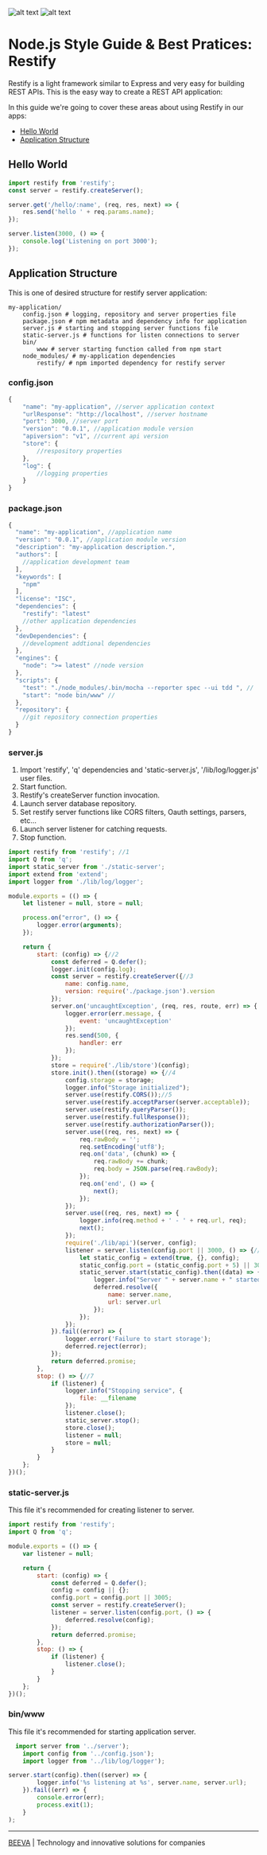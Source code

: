 ![alt text](static/nodejs.png "Node.js") ![alt text](static/restify.png "Restify")

# Node.js Style Guide & Best Pratices: Restify

Restify is a light framework similar to Express and very easy for building REST APIs. This is the easy way to create a REST API application:

In this guide we're going to cover these areas about using Restify in our apps:

* [Hello World](#hello-world)
* [Application Structure](#application-structure)

## Hello World

``` javascript
import restify from 'restify';
const server = restify.createServer();

server.get('/hello/:name', (req, res, next) => {
	res.send('hello ' + req.params.name);
});

server.listen(3000, () => {
	console.log('Listening on port 3000');
});
```

## Application Structure

This is one of desired structure for restify server application:

```
my-application/
	config.json # logging, repository and server properties file
	package.json # npm metadata and dependency info for application
	server.js # starting and stopping server functions file
	static-server.js # functions for listen connections to server
	bin/
		www # server starting function called from npm start
	node_modules/ # my-application dependencies
		restify/ # npm imported dependency for restify server
```
### config.json

```javascript
{
	"name": "my-application", //server application context
	"urlResponse": "http://localhost", //server hostname
	"port": 3000, //server port
	"version": "0.0.1", //application module version
	"apiversion": "v1", //current api version
	"store": {
		//respository properties
	},
	"log": {
		//logging properties
	}
}
```

### package.json

```javascript
{
  "name": "my-application", //application name
  "version": "0.0.1", //application module version
  "description": "my-application description.",
  "authors": [
	//application development team
  ],
  "keywords": [
	"npm"
  ],
  "license": "ISC",
  "dependencies": {
	"restify": "latest"
	//other application dependencies
  },
  "devDependencies": {
 	//development addtional dependencies
  },
  "engines": {
	"node": ">= latest" //node version
  },
  "scripts": {
	"test": "./node_modules/.bin/mocha --reporter spec --ui tdd ", //
	"start": "node bin/www" //
  },
  "repository": {
    //git repository connection properties
  }
}
```

### server.js

1. Import 'restify', 'q' dependencies and 'static-server.js', '/lib/log/logger.js' user files.
2. Start function.
3. Restify's createServer function invocation.
4. Launch server database repository.
5. Set restify server functions like CORS filters, Oauth settings, parsers, etc...
6. Launch server listener for catching requests.
7. Stop function.

```javascript
import restify from 'restify'; //1
import Q from 'q';
import static_server from './static-server';
import extend from 'extend';
import logger from './lib/log/logger';

module.exports = (() => {
	let listener = null, store = null;

	process.on("error", () => {
		logger.error(arguments);
	});

	return {
		start: (config) => {//2
			const deferred = Q.defer();
			logger.init(config.log);
			const server = restify.createServer({//3
				name: config.name,
				version: require('./package.json').version
			});
			server.on('uncaughtException', (req, res, route, err) => {
				logger.error(err.message, {
					event: 'uncaughtException'
				});
				res.send(500, {
					handler: err
				});
			});
			store = require('./lib/store')(config);
			store.init().then((storage) => {//4
				config.storage = storage;
				logger.info("Storage initialized");
				server.use(restify.CORS());//5
				server.use(restify.acceptParser(server.acceptable));
				server.use(restify.queryParser());
				server.use(restify.fullResponse());
				server.use(restify.authorizationParser());
				server.use((req, res, next) => {
					req.rawBody = '';
					req.setEncoding('utf8');
					req.on('data', (chunk) => {
						req.rawBody += chunk;
						req.body = JSON.parse(req.rawBody);
					});
					req.on('end', () => {
						next();
					});
				});
				server.use((req, res, next) => {
					logger.info(req.method + ' - ' + req.url, req);
					next();
				});
				require('./lib/api')(server, config);
				listener = server.listen(config.port || 3000, () => {//6
					let static_config = extend(true, {}, config);
					static_config.port = (static_config.port + 5) || 3005;
					static_server.start(static_config).then((data) => {
						logger.info("Server " + server.name + " started, listening on " + config.port);
						deferred.resolve({
							name: server.name,
							url: server.url
						});
					});
				});
			}).fail((error) => {
				logger.error('Failure to start storage');
				deferred.reject(error);
			});
			return deferred.promise;
		},
		stop: () => {//7
			if (listener) {
				logger.info("Stopping service", {
					file: __filename
				});
				listener.close();
				static_server.stop();
				store.close();
				listener = null;
				store = null;
			}
		}
	};
})();
```

### static-server.js

This file it's recommended for creating listener to server.

```javascript
import restify from 'restify';
import Q from 'q';

module.exports = (() => {
	var listener = null;

	return {
		start: (config) => {
			const deferred = Q.defer();
			config = config || {};
			config.port = config.port || 3005;
			const server = restify.createServer();
			listener = server.listen(config.port, () => {
				deferred.resolve(config);
			});
			return deferred.promise;
		},
		stop: () => {
			if (listener) {
				listener.close();
			}
		}
	};
})();
```

### bin/www

This file it's recommended for starting application server.

```javascript
  import server from '../server');
	import config from '../config.json');
	import logger from '../lib/log/logger');

server.start(config).then((server) => {
		logger.info('%s listening at %s', server.name, server.url);
	}).fail((err) => {
		console.error(err);
		process.exit(1);
	}
);
```

___

[BEEVA](https://www.beeva.com) | Technology and innovative solutions for companies
